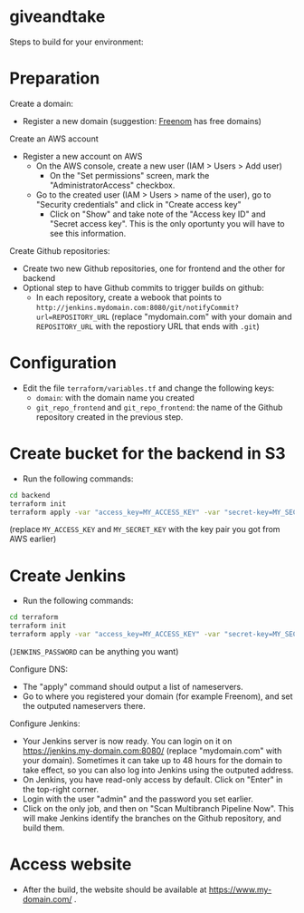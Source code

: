 # giveandtake

Steps to build for your environment:

# Preparation

Create a domain:

- Register a new domain (suggestion: [Freenom](https://freenom.com/) has free domains)

Create an AWS account

- Register a new account on AWS
  - On the AWS console, create a new user (IAM > Users > Add user)
    - On the "Set permissions" screen, mark the "AdministratorAccess" checkbox.
  - Go to the created user (IAM > Users > name of the user), go to "Security credentials" and click in
     "Create access key"
    - Click on "Show" and take note of the "Access key ID" and "Secret access key". This is the only
     oportunty you will have to see this information.

Create Github repositories:
 
- Create two new Github repositories, one for frontend and the other for backend
- Optional step to have Github commits to trigger builds on github:
  - In each repository, create a webook that points to `http://jenkins.mydomain.com:8080/git/notifyCommit?url=REPOSITORY_URL` (replace "mydomain.com" with your domain and `REPOSITORY_URL` with the repostiory URL that ends with `.git`)

# Configuration

- Edit the file `terraform/variables.tf` and change the following keys:
  - `domain`: with the domain name you created
  - `git_repo_frontend` and `git_repo_frontend`: the name of the Github repository created in the previous step.

# Create bucket for the backend in S3

- Run the following commands:

```sh
cd backend
terraform init
terraform apply -var "access_key=MY_ACCESS_KEY" -var "secret-key=MY_SECRET_KEY"
```

(replace `MY_ACCESS_KEY` and `MY_SECRET_KEY` with the key pair you got from AWS earlier)

# Create Jenkins

- Run the following commands:

```sh
cd terraform
terraform init
terraform apply -var "access_key=MY_ACCESS_KEY" -var "secret-key=MY_SECRET_KEY" -var "jenkins_password=JENKINS_PASSWORD"
```

(`JENKINS_PASSWORD` can be anything you want)

Configure DNS:

- The "apply" command should output a list of nameservers.
- Go to where you registered your domain (for example Freenom), and set the outputed nameservers there.

Configure Jenkins:

- Your Jenkins server is now ready. You can login on it on https://jenkins.my-domain.com:8080/ 
   (replace "mydomain.com" with your domain). Sometimes it can take up to 48 hours for the domain
   to take effect, so you can also log into Jenkins using the outputed address.
- On Jenkins, you have read-only access by default. Click on "Enter" in the top-right corner.
- Login with the user "admin" and the password you set earlier.
- Click on the only job, and then on "Scan Multibranch Pipeline Now". This will make Jenkins identify
   the branches on the Github repository, and build them.

# Access website

- After the build, the website should be available at https://www.my-domain.com/ .
